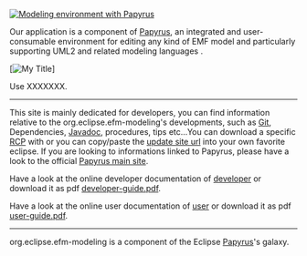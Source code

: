 
[![Modeling environment with Papyrus](images/carousel/carousel-papyrus.png)][epapyrus]

Our application is a component of [Papyrus][epapyrus], an integrated and user-consumable environment for editing any kind of EMF model and particularly supporting UML2 and related modeling languages .

[epapyrus]: https://www.eclipse.org/papyrus/



[![My Title](images/carousel/carousel-org.eclipse.efm-modeling.png)]

Use XXXXXXX.

[ecomponent]: https://www.eclipse.org/papyrus/components/org.eclipse.efm-modeling


---




This site is mainly dedicated for developers, you can find information relative to the org.eclipse.efm-modeling's developments, such as [Git][egit], Dependencies, [Javadoc][ejavadoc], procedures, tips etc...You can download a specific [RCP][ercp] with or you can copy/paste the [update site url][esite] into your own favorite eclipse.
If you are looking to informations linked to Papyrus, please have a look to the official [Papyrus main site][papyrus].



Have a look at the online developer documentation of [developer][devhome] or download it as pdf [developer-guide.pdf][developer-guide.pdf].

Have a look at the online user documentation of [user][userhome] or download it as pdf [user-guide.pdf][user-guide.pdf].

[devhome]: ./developer/index.html
[developer-guide.pdf]: ./pdf/developer-guide.pdf
[ercp]: http://download.eclipse.org/modeling/mdt/papyrus/components/org.eclipse.efm-modeling/downloads/
[esite]: http://download.eclipse.org/modeling/mdt/papyrus/components/org.eclipse.efm-modeling
[userhome]: ./user/index.html
[user-guide.pdf]: ./pdf/user-guide.pdf
[ejavadoc]: ./xref/
[egit]: ./source-repository.html


---



org.eclipse.efm-modeling is a component of the Eclipse [Papyrus][papyrus]'s galaxy.

[papyrus]: https://eclipse.org/papyrus/
